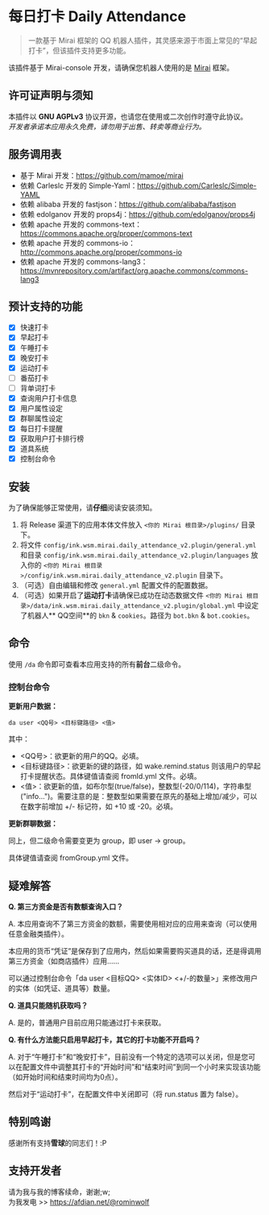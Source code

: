 # 每日打卡 Daily Attendance
> 一款基于 Mirai 框架的 QQ 机器人插件，其灵感来源于市面上常见的“早起打卡”，但该插件支持更多功能。

该插件基于 Mirai-console 开发，请确保您机器人使用的是 [Mirai]([https://github.com/mamoe/mirai]) 框架。

## 许可证声明与须知
本插件以 **GNU AGPLv3** 协议开源，也请您在使用或二次创作时遵守此协议。  
*开发者承诺本应用永久免费，请勿用于出售、转卖等商业行为。*

## 服务调用表

- 基于 Mirai 开发：https://github.com/mamoe/mirai
- 依赖 Carleslc 开发的 Simple-Yaml：https://github.com/Carleslc/Simple-YAML
- 依赖 alibaba 开发的 fastjson：https://github.com/alibaba/fastjson
- 依赖 edolganov 开发的 props4j：https://github.com/edolganov/props4j
- 依赖 apache 开发的 commons-text：https://commons.apache.org/proper/commons-text
- 依赖 apache 开发的 commons-io：http://commons.apache.org/proper/commons-io
- 依赖 apache 开发的 commons-lang3：https://mvnrepository.com/artifact/org.apache.commons/commons-lang3

## 预计支持的功能

- [x] 快速打卡
- [x] 早起打卡
- [x] 午睡打卡
- [x] 晚安打卡
- [x] 运动打卡
- [ ] 番茄打卡
- [ ] 背单词打卡
- [x] 查询用户打卡信息
- [x] 用户属性设定
- [x] 群聊属性设定
- [x] 每日打卡提醒
- [x] 获取用户打卡排行榜
- [x] 道具系统
- [x] 控制台命令

## 安装

为了确保能够正常使用，请**仔细**阅读安装须知。

1. 将 Release 渠道下的应用本体文件放入 `<你的 Mirai 根目录>/plugins/` 目录下。
2. 将文件 `config/ink.wsm.mirai.daily_attendance_v2.plugin/general.yml` 和目录 `config/ink.wsm.mirai.daily_attendance_v2.plugin/languages` 放入你的 `<你的 Mirai 根目录>/config/ink.wsm.mirai.daily_attendance_v2.plugin` 目录下。
3. （可选）自由编辑和修改 `general.yml` 配置文件的配置数据。
4. （可选）如果开启了**运动打卡**请确保已成功在动态数据文件 `<你的 Mirai 根目录>/data/ink.wsm.mirai.daily_attendance_v2.plugin/global.yml` 中设定了机器人**
   QQ空间**的 `bkn` & `cookies`。路径为 `bot.bkn` & `bot.cookies`。

## 命令

使用 `/da` 命令即可查看本应用支持的所有**前台**二级命令。

### 控制台命令

**更新用户数据：**

`da user <QQ号> <目标键路径> <值>`

其中：
- <QQ号>：欲更新的用户的QQ。必填。
- <目标键路径>：欲更新的键的路径，如 wake.remind.status 则该用户的早起打卡提醒状态。具体键值请查阅 fromId.yml 文件。必填。
- <值>：欲更新的值，如布尔型(true/false)，整数型(-20/0/114)，字符串型("info...")。需要注意的是：整数型如果需要在原先的基础上增加/减少，可以在数字前增加 +/- 标记符，如 +10 或 -20。必填。

**更新群聊数据：**

同上，但二级命令需要变更为 group，即 user -> group。

具体键值请查阅 fromGroup.yml 文件。

## 疑难解答
**Q. 第三方资金是否有数额查询入口？**

A. 本应用查询不了第三方资金的数额，需要使用相对应的应用来查询（可以使用任意金融类插件）。

本应用的货币“凭证”是保存到了应用内，然后如果需要购买道具的话，还是得调用第三方资金（如商店插件）应用……

可以通过控制台命令「da user <目标QQ> <实体ID> <+/-的数量>」来修改用户的实体（如凭证、道具等）数量。

**Q. 道具只能随机获取吗？**

A. 是的，普通用户目前应用只能通过打卡来获取。

**Q. 有什么方法能只启用早起打卡，其它的打卡功能不开启吗？**

A. 对于“午睡打卡”和“晚安打卡”，目前没有一个特定的选项可以关闭，但是您可以在配置文件中调整其打卡的“开始时间”和“结束时间”到同一个小时来实现该功能（如开始时间和结束时间均为0点）。

然后对于“运动打卡”，在配置文件中关闭即可（将 run.status 置为 false）。

## 特别鸣谢

感谢所有支持**雪球**的同志们！:P

## 支持开发者

请为我与我的博客续命，谢谢;w;  
为我发电 >> https://afdian.net/@rominwolf
